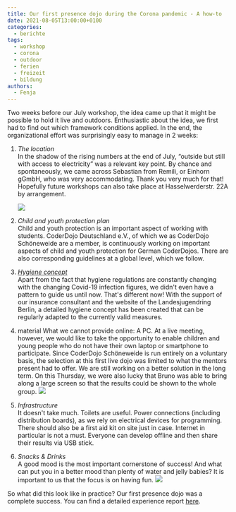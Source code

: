 ```yaml
---
title: Our first presence dojo during the Corona pandemic - A how-to
date: 2021-08-05T13:00:00+0100
categories:
  - berichte
tags:
  - workshop
  - corona
  - outdoor
  - ferien
  - freizeit
  - bildung
authors:
  - Fenja
---
```

Two weeks before our July workshop, the idea came up that it might be possible to hold it live and outdoors. Enthusiastic about the idea, we first had to find out which framework conditions applied. In the end, the organizational effort was surprisingly easy to manage in 2 weeks:

1. *The location*\
   In the shadow of the rising numbers at the end of July, “outside but still with access to electricity” was a relevant key point. By chance and spontaneously, we came across Sebastian from Remili, or Einhorn gGmbH, who was very accommodating. Thank you very much for that! Hopefully future workshops can also take place at Hasselwerderstr. 22A by arrangement.

   ![](/images/cms/erster-live-workshop_location.jpg)
2. *Child and youth protection plan*\
   Child and youth protection is an important aspect of working with students. CoderDojo Deutschland e.V., of which we as CoderDojo Schöneweide are a member, is continuously working on important aspects of child and youth protection for German CoderDojos. There are also corresponding guidelines at a global level, which we follow.
3. *[Hygiene concept](https://coderdojo-schoeneweide.github.io/docs/hygienekonzept.pdf)*\
   Apart from the fact that hygiene regulations are constantly changing with the changing Covid-19 infection figures, we didn't even have a pattern to guide us until now. That's different now! With the support of our insurance consultant and the website of the Landesjugendring Berlin, a detailed hygiene concept has been created that can be regularly adapted to the currently valid measures.
4. material
   What we cannot provide online: A PC. At a live meeting, however, we would like to take the opportunity to enable children and young people who do not have their own laptop or smartphone to participate. Since CoderDojo Schöneweide is run entirely on a voluntary basis, the selection at this first live dojo was limited to what the mentors present had to offer. We are still working on a better solution in the long term. On this Thursday, we were also lucky that Bruno was able to bring along a large screen so that the results could be shown to the whole group.
   ![](/images/cms/erster-live-workshop_pc-drawing.jpg)
5. *Infrastructure*\
   It doesn't take much. Toilets are useful. Power connections (including distribution boards), as we rely on electrical devices for programming. There should also be a first aid kit on site just in case. Internet in particular is not a must. Everyone can develop offline and then share their results via USB stick.
6. *Snacks & Drinks*\
   A good mood is the most important cornerstone of success! And what can put you in a better mood than plenty of water and jelly babies? It is important to us that the focus is on having fun.
   ![](/images/cms/erster-live-workshop_snacks.jpg)

So what did this look like in practice? Our first presence dojo was a complete success. You can find a detailed experience report [here](https://coderdojo-schoeneweide.github.io/blog/2021-07-29-juli-workshop/).